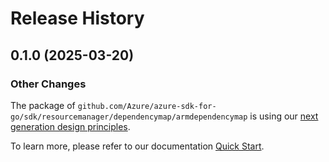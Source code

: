 # Release History

## 0.1.0 (2025-03-20)
### Other Changes

The package of `github.com/Azure/azure-sdk-for-go/sdk/resourcemanager/dependencymap/armdependencymap` is using our [next generation design principles](https://azure.github.io/azure-sdk/general_introduction.html).

To learn more, please refer to our documentation [Quick Start](https://aka.ms/azsdk/go/mgmt).